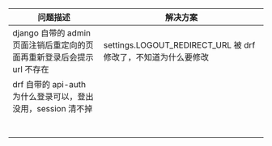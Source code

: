 | 问题描述                                          | 解决方案                                             |
|-----------------------------------------------|--------------------------------------------------|
| django 自带的 admin 页面注销后重定向的页面再重新登录后会提示 url 不存在 | settings.LOGOUT_REDIRECT_URL 被 drf 修改了，不知道为什么要修改 |
| drf 自带的 api-auth 为什么登录可以，登出没用，session 清不掉     |                                                  |
|                                               |                                                  |
|                                               |                                                  |
|                                               |                                                  |
|                                               |                                                  |
|                                               |                                                  |
|                                               |                                                  |
|                                               |                                                  |


